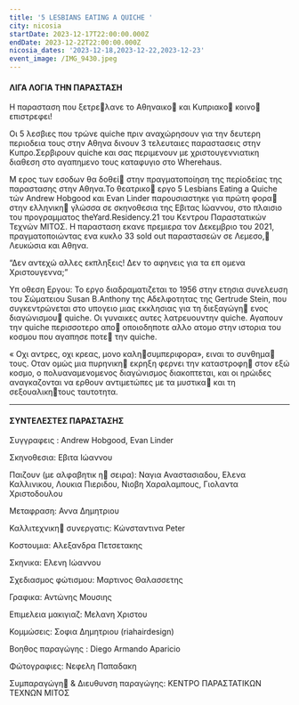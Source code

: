 ```yaml
---
title: '5 LESBIANS EATING A QUICHE '
city: nicosia
startDate: 2023-12-17T22:00:00.000Z
endDate: 2023-12-22T22:00:00.000Z
nicosia_dates: '2023-12-18,2023-12-22,2023-12-23'
event_image: /IMG_9430.jpeg
---
```


#### ΛΙΓΑ ΛΟΓΙΑ ΤΗΝ ΠΑΡΑΣΤΑΣΗ

Η παρασταση που ξετρελανε το Αθηναικο και Κυπριακο κοινο επιστρεφει!

Οι 5 λεσβιες που τρώνε quiche πριν αναχώρησουν για την δευτερη περιοδεια τους στην Αθηνα δινουν 3 τελευταιες παραστασεις στην Κυπρο.Σερβιρουν quiche και σας περιμενουν με χριστουγεννιατικη διαθεση στο αγαπημενο τους καταφυγιο στο Wherehaus.

Μ ερος των εσοδων θα δοθεί στην πραγματοποίηση της περίοδείας της παραστασης στην Αθηνα.Το θεατρικο εργο 5 Lesbians Eating a Quiche τών Andrew Hobgood	και Evan Linder παρουσιαστηκε για πρώτη φορα στην ελληνικη γλώσσα σε σκηνοθεσια της Εβιτας Ιώαννου, στο πλαισιο του προγραμματος	theYard.Residency.21	του Κεντρου Παραστατικών Τεχνών ΜΙΤΟΣ. Η παρασταση εκανε πρεμιερα τον Δεκεμβριο του 2021, πραγματοποιώντας ενα κυκλο 33 sold out	παραστασεών σε Λεμεσο, Λευκώσια και Αθηνα.

“Δεν αντεχώ αλλες εκπληξεις! Δεν το αφηνεις για τα επ	ομενα Χριστουγεννα;”

Υπ οθεση Εργου: Το εργο διαδραματιζεται το 1956 στην ετησια συνελευση του Σώματειου Susan B.Anthony της Αδελφοτητας της	Gertrude Stein,	που συγκεντρώνεται στο υπογειο μιας​ εκκλησιας για τη διεξαγώγη ενος διαγώνισμου quiche. Οι γυναικες αυτες λατρευουντην quiche. Αγαπουν την quiche περισσοτερο απο οποιοδηποτε αλλο ατομο στην ιστορια του κοσμου που αγαπησε ποτε την quiche.

« Οχι αντρες, οχι κρεας, μονο καλησυμπεριφορα», ειναι το συνθημα τους. Οταν ομώς μια πυρηνικη εκρηξη φερνει την καταστροφη στον εξώ κοσμο, ο πολυαναμενομενος διαγώνισμος διακοπτεται, και οι ηρώιδες αναγκαζονται να	ερθουν αντιμετώπες με τα μυστικα και τη σεξουαλικητους ταυτοτητα.

***

#### ΣΥΝΤΕΛΕΣΤΕΣ ΠΑΡΑΣΤΑΣΗΣ

Συγγραφεις : Andrew Hobgood, Evan Linder

Σκηνοθεσια: Εβιτα Ιώαννου

Παιζουν (με αλφαβητικ	η σειρα): Ναγια Αναστασιαδου, Ελενα Καλλινικου, Λουκια Πιεριδου, Νιοβη Χαραλαμπους, Γιολαντα Χριστοδουλου

Μεταφραση: Αννα Δημητριου

Καλλιτεχνικη συνεργατις: Κώνσταντινα Peter

Κοστουμια: Αλεξανδρα Πετσετακης

Σκηνικα: Ελενη Ιώαννου

Σχεδιασμος φώτισμου: Μαρτινος Θαλασσετης

Γραφικα: Αντώνης Μουσιης

Επιμελεια μακιγιαζ: Μελανη Χριστου

Κομμώσεις: Σοφια  Δημητριου (riahairdesign)

Βοηθος παραγώγης : Diego Armando Aparicio

Φώτογραφιες: Νεφελη Παπαδακη

Συμπαραγώγη & Διευθυνση παραγώγης: ΚΕΝΤΡΟ ΠΑΡΑΣΤΑΤΙΚΩΝ ΤΕΧΝΩΝ ΜΙΤΟΣ
